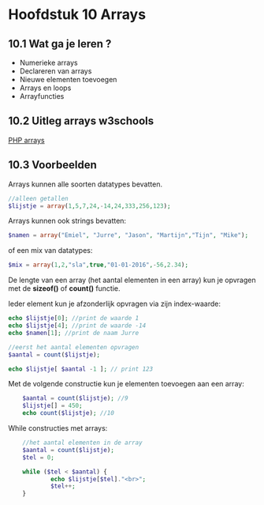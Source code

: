 # Hoofdstuk 10 Arrays

## 10.1 Wat ga je leren ?

- Numerieke arrays
- Declareren van arrays
- Nieuwe elementen toevoegen
- Arrays en loops
- Arrayfuncties

## 10.2 Uitleg arrays w3schools

[PHP arrays](http://www.w3schools.com/Php/php_arrays.asp)

## 10.3 Voorbeelden

Arrays kunnen alle soorten datatypes bevatten.
~~~php
//alleen getallen
$lijstje = array(1,5,7,24,-14,24,333,256,123);
~~~

Arrays kunnen ook strings bevatten:
~~~php
$namen = array("Emiel", "Jurre", "Jason", "Martijn","Tijn", "Mike");
~~~

of een mix van datatypes:
~~~php
$mix = array(1,2,"sla",true,"01-01-2016",-56,2.34);
~~~

De lengte van een array (het aantal elementen in een array) kun je opvragen met de __sizeof()__ of __count()__ functie.

Ieder element kun je afzonderlijk opvragen via zijn index-waarde: <br>

~~~php
echo $lijstje[0]; //print de waarde 1
echo $lijstje[4]; //print de waarde -14
echo $namen[1]; //print de naam Jurre

//eerst het aantal elementen opvragen
$aantal = count($lijstje);

echo $lijstje[ $aantal -1 ]; // print 123
~~~

Met de volgende constructie kun je elementen toevoegen aan een array:<br>
~~~php
    $aantal = count($lijstje); //9
    $lijstje[] = 450;
    echo count($lijstje); //10
~~~

While constructies met arrays:
~~~php 
    //het aantal elementen in de array
    $aantal = count($lijstje);
    $tel = 0;

    while ($tel < $aantal) {
            echo $lijstje[$tel]."<br>";
            $tel++;
    }
~~~



